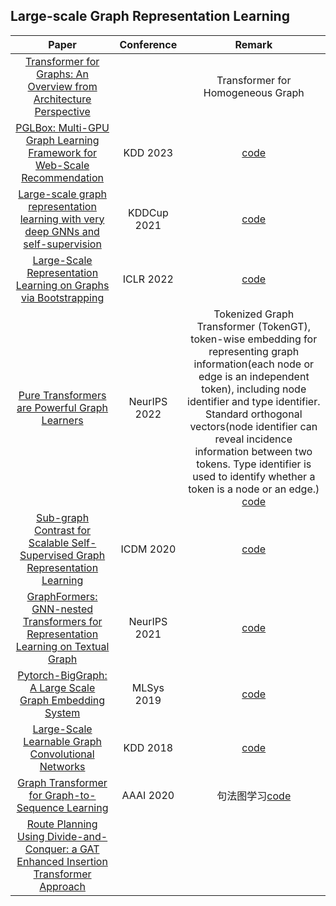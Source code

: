 ## Large-scale Graph Representation Learning
| Paper | Conference | Remark |
| :---:| :---:| :---:|
|[Transformer for Graphs: An Overview from Architecture Perspective](https://arxiv.org/pdf/2202.08455.pdf)||Transformer for Homogeneous Graph|
|[PGLBox: Multi-GPU Graph Learning Framework for Web-Scale Recommendation](https://xhyccc.github.io/pglbox.pdf)|KDD 2023|[code](https://github.com/PaddlePaddle/PGL/tree/main/apps/PGLBox)|
|[Large-scale graph representation learning with very deep GNNs and self-supervision](https://arxiv.org/pdf/2107.09422.pdf)|KDDCup 2021|[code](https://github.com/google-deepmind/deepmind-research/tree/master/ogb_lsc)|
|[Large-Scale Representation Learning on Graphs via Bootstrapping](https://arxiv.org/pdf/2102.06514.pdf)|ICLR 2022|[code](https://github.com/nerdslab/bgrl)|
|[Pure Transformers are Powerful Graph Learners](https://proceedings.neurips.cc/paper_files/paper/2022/file/5d84236751fe6d25dc06db055a3180b0-Paper-Conference.pdf)|NeurIPS 2022|Tokenized Graph Transformer (TokenGT), token-wise embedding for representing graph information(each node or edge is an independent token), including node identifier and type identifier. Standard orthogonal vectors(node identifier can reveal incidence information between two tokens. Type identifier is used to identify whether a token is a node or an edge.) [code](https://github.com/jw9730/tokengt)|
|[Sub-graph Contrast for Scalable Self-Supervised Graph Representation Learning](https://arxiv.org/pdf/2009.10273.pdf)|ICDM 2020|[code](https://github.com/yzjiao/Subg-Con)|
|[GraphFormers: GNN-nested Transformers for Representation Learning on Textual Graph](https://proceedings.neurips.cc/paper_files/paper/2021/file/f18a6d1cde4b205199de8729a6637b42-Paper.pdf)|NeurIPS 2021|[code](https://github.com/microsoft/GraphFormers)|
|[Pytorch-BigGraph: A Large Scale Graph Embedding System](https://proceedings.mlsys.org/paper_files/paper/2019/file/1eb34d662b67a14e3511d0dfd78669be-Paper.pdf)|MLSys 2019|[code](https://github.com/facebookresearch/PyTorch-BigGraph)|
|[Large-Scale Learnable Graph Convolutional Networks](https://dl.acm.org/doi/pdf/10.1145/3219819.3219947)|KDD 2018|[code](https://github.com/divelab/lgcn/)|
|[Graph Transformer for Graph-to-Sequence Learning](https://arxiv.org/pdf/1911.07470.pdf)|AAAI 2020|句法图学习[code](https://github.com/jcyk/gtos)|
|[Route Planning Using Divide-and-Conquer: a GAT Enhanced Insertion Transformer Approach](https://deliverypdf.ssrn.com/delivery.php?ID=462120099114119086095126072006120067050047004027052090098036102021098053017017123120017010101021043071094126068080106114097074053022074004072005012100127054119098095003065049058123047014018100125039000055065081100067022093025122081094102105031124028083001102075030015015119091064098&EXT=pdf&INDEX=TRUE)|

